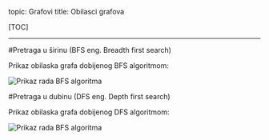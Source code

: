 topic: Grafovi
title: Obilasci grafova

[TOC]

---

#Pretraga u širinu (BFS eng. Breadth first search)

Prikaz obilaska grafa dobijenog BFS algoritmom:  
  
![Prikaz rada BFS algoritma](/static/grafovi/Breadth-first-tree.svg)

#Pretraga u dubinu (DFS eng. Depth first search)

Prikaz obilaska grafa dobijenog DFS algoritmom:  

![Prikaz rada BFS algoritma](/static/grafovi/Depth-first-tree.svg)